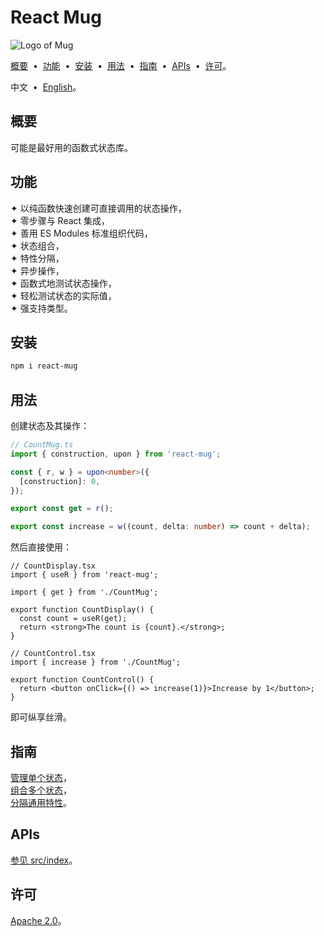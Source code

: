# React Mug

![Logo of Mug](https://github.com/user-attachments/assets/f47bc69e-fc3f-4465-96af-9aaff65c79ae)

[概要](#f595ead) &nbsp;•&nbsp; [功能](#dea3322) &nbsp;•&nbsp; [安装](#cf6afd0) &nbsp;•&nbsp; [用法](#9f9b12f) &nbsp;•&nbsp; [指南](#be6352c) &nbsp;•&nbsp; [APIs](#629f340) &nbsp;•&nbsp; [许可](#1036c9f)。

中文 &nbsp;•&nbsp; [English](./README.md)。

## <span id="f595ead"></span>概要

可能是最好用的函数式状态库。

## <span id="dea3322"></span>功能

✦ 以纯函数快速创建可直接调用的状态操作，<br/>
✦ 零步骤与 React 集成，<br/>
✦ 善用 ES Modules 标准组织代码，<br/>
✦ 状态组合，<br/>
✦ 特性分隔，<br/>
✦ 异步操作，<br/>
✦ 函数式地测试状态操作，<br/>
✦ 轻松测试状态的实际值，<br/>
✦ 强支持类型。

## <span id="cf6afd0"></span>安装

```sh
npm i react-mug
```

## <span id="9f9b12f"></span>用法

创建状态及其操作：

```ts
// CountMug.ts
import { construction, upon } from 'react-mug';

const { r, w } = upon<number>({
  [construction]: 0,
});

export const get = r();

export const increase = w((count, delta: number) => count + delta);
```

然后直接使用：

```tsx
// CountDisplay.tsx
import { useR } from 'react-mug';

import { get } from './CountMug';

export function CountDisplay() {
  const count = useR(get);
  return <strong>The count is {count}.</strong>;
}
```

```tsx
// CountControl.tsx
import { increase } from './CountMug';

export function CountControl() {
  return <button onClick={() => increase(1)}>Increase by 1</button>;
}
```

即可纵享丝滑。

## <span id="be6352c"></span>指南

[管理单个状态](./docs/guide/57934f5.zh-Hans.md)，<br/>
[组合多个状态](./docs/guide/7f95611.zh-Hans.md)，<br/>
[分隔通用特性](./docs/guide/eb8ec2b.zh-Hans.md)。

## <span id="629f340"></span>APIs

[参见 src/index](./src/index.ts)。

## <span id="1036c9f"></span>许可

[Apache 2.0](./LICENSE)。
